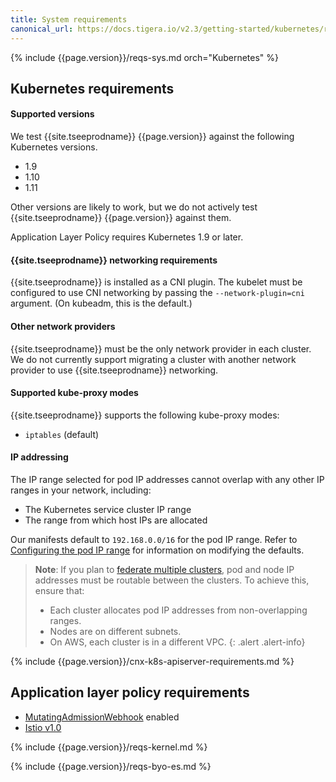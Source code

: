 ```yaml
---
title: System requirements
canonical_url: https://docs.tigera.io/v2.3/getting-started/kubernetes/requirements
---
```


{% include {{page.version}}/reqs-sys.md orch="Kubernetes" %}

## Kubernetes requirements

#### Supported versions

We test {{site.tseeprodname}} {{page.version}} against the following Kubernetes versions.
- 1.9
- 1.10
- 1.11

Other versions are likely to work, but we do not actively test {{site.tseeprodname}}
{{page.version}} against them.

Application Layer Policy requires Kubernetes 1.9 or later.

#### {{site.tseeprodname}} networking requirements

{{site.tseeprodname}} is installed as a CNI plugin. The kubelet must be configured
to use CNI networking by passing the `--network-plugin=cni` argument. (On
kubeadm, this is the default.)

#### Other network providers

{{site.tseeprodname}} must be the only network provider in each cluster. We do
not currently support migrating a cluster with another network provider to
use {{site.tseeprodname}} networking.

#### Supported kube-proxy modes

{{site.tseeprodname}} supports the following kube-proxy modes:
- `iptables` (default)

#### IP addressing

The IP range selected for pod IP addresses cannot overlap with any other
IP ranges in your network, including:

- The Kubernetes service cluster IP range
- The range from which host IPs are allocated

Our manifests default to `192.168.0.0/16` for the pod IP range. Refer to
[Configuring the pod IP range](./installation/config-options#configuring-the-pod-ip-range)
for information on modifying the defaults.

> **Note**: If you plan to [federate multiple clusters](/{{page.version}}/usage/federation/index), pod and node IP addresses must be routable
> between the clusters. To achieve this, ensure that:
> - Each cluster allocates pod IP addresses from non-overlapping ranges.
> - Nodes are on different subnets.
> - On AWS, each cluster is in a different VPC.
{: .alert .alert-info}

{% include {{page.version}}/cnx-k8s-apiserver-requirements.md %}

## Application layer policy requirements

- [MutatingAdmissionWebhook](https://kubernetes.io/docs/admin/admission-controllers/#mutatingadmissionwebhook) enabled
- [Istio v1.0](https://istio.io/about/notes/1.0/)

{% include {{page.version}}/reqs-kernel.md %}

{% include {{page.version}}/reqs-byo-es.md %}
